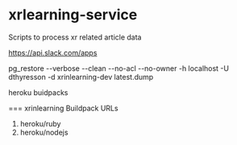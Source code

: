 # xrlearning-service

Scripts to process xr related article data

https://api.slack.com/apps

pg_restore --verbose --clean --no-acl --no-owner -h localhost -U dthyresson -d xrinlearning-dev latest.dump

heroku buidpacks

=== xrinlearning Buildpack URLs

1. heroku/ruby
2. heroku/nodejs
